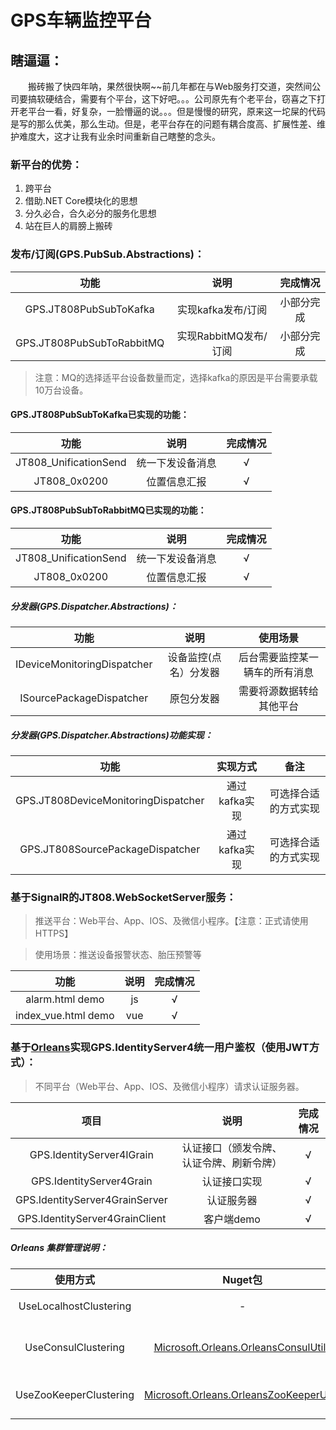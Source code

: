 # GPS车辆监控平台

## 瞎逼逼：

&emsp;&emsp;搬砖搬了快四年呐，果然很快啊~~前几年都在与Web服务打交道，突然间公司要搞软硬结合，需要有个平台，这下好吧。。。公司原先有个老平台，窃喜之下打开老平台一看，好复杂，一脸懵逼的说。。。但是慢慢的研究，原来这一坨屎的代码是写的那么优美，那么生动。但是，老平台存在的问题有耦合度高、扩展性差、维护难度大，这才让我有业余时间重新自己瞎整的念头。

### 新平台的优势：

1. 跨平台
2. 借助.NET Core模块化的思想
3. 分久必合，合久必分的服务化思想
4. 站在巨人的肩膀上搬砖

### 发布/订阅(GPS.PubSub.Abstractions)：

| 功能 | 说明 | 完成情况 |
|:-------:|:-------:|:-------:|
| GPS.JT808PubSubToKafka | 实现kafka发布/订阅 | 小部分完成 |
| GPS.JT808PubSubToRabbitMQ | 实现RabbitMQ发布/订阅 | 小部分完成 |

> 注意：MQ的选择适平台设备数量而定，选择kafka的原因是平台需要承载10万台设备。

#### GPS.JT808PubSubToKafka已实现的功能：

| 功能 | 说明 | 完成情况 |
|:-------:|:-------:|:-------:|
| JT808_UnificationSend | 统一下发设备消息 | √ |
| JT808_0x0200 | 位置信息汇报 | √ |

#### GPS.JT808PubSubToRabbitMQ已实现的功能：

| 功能 | 说明 | 完成情况 |
|:-------:|:-------:|:-------:|
| JT808_UnificationSend | 统一下发设备消息 | √ |
| JT808_0x0200 | 位置信息汇报 | √ |

##### 分发器(GPS.Dispatcher.Abstractions)：

| 功能 | 说明 | 使用场景 |
|:-------:|:-------:|:-------:|
| IDeviceMonitoringDispatcher | 设备监控(点名）分发器 | 后台需要监控某一辆车的所有消息 |
| ISourcePackageDispatcher | 原包分发器 | 需要将源数据转给其他平台 |

##### 分发器(GPS.Dispatcher.Abstractions)功能实现：

| 功能 | 实现方式 | 备注 |
|:-------:|:-------:|:-------:|
| GPS.JT808DeviceMonitoringDispatcher | 通过kafka实现 | 可选择合适的方式实现 |
| GPS.JT808SourcePackageDispatcher | 通过kafka实现 | 可选择合适的方式实现 |

### 基于SignalR的JT808.WebSocketServer服务：

> 推送平台：Web平台、App、IOS、及微信小程序。【注意：正式请使用HTTPS】

> 使用场景：推送设备报警状态、胎压预警等

| 功能 | 说明 | 完成情况 |
|:-------:|:-------:|:-------:|
| alarm.html demo| js | √ |
| index_vue.html demo| vue | √ |

### 基于[Orleans](https://github.com/dotnet/orleans)实现GPS.IdentityServer4统一用户鉴权（使用JWT方式）：

> 不同平台（Web平台、App、IOS、及微信小程序）请求认证服务器。

| 项目 | 说明 | 完成情况 |
|:-------:|:-------:|:-------:|
| GPS.IdentityServer4IGrain | 认证接口（颁发令牌、认证令牌、刷新令牌） | √ |
| GPS.IdentityServer4Grain | 认证接口实现 | √ |
| GPS.IdentityServer4GrainServer | 认证服务器 | √ |
| GPS.IdentityServer4GrainClient | 客户端demo | √ |

##### Orleans 集群管理说明：
| 使用方式 |  Nuget包 | 说明 |
|:-------:|:-------:|:-------:|
| UseLocalhostClustering | - | 本地集群用户开发环境 |
| UseConsulClustering | [Microsoft.Orleans.OrleansConsulUtils](https://www.nuget.org/packages/Microsoft.Orleans.OrleansConsulUtils/2.0.0) | 基于consul集群 |
| UseZooKeeperClustering| [Microsoft.Orleans.OrleansZooKeeperUtils](https://www.nuget.org/packages/Microsoft.Orleans.OrleansZooKeeperUtils) | 基于zookeeper集群 |